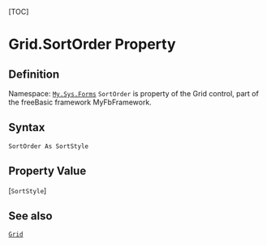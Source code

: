 [TOC]
# Grid.SortOrder Property

## Definition
Namespace: [`My.Sys.Forms`](My.Sys.Forms.md)
`SortOrder` is property of the Grid control, part of the freeBasic framework MyFbFramework.
## Syntax
```freeBasic
SortOrder As SortStyle
```
## Property Value
[`SortStyle`]
## See also
[`Grid`](Grid.md)
